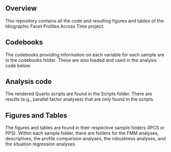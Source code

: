 
## Overview

This repository contains all the code and resulting figures and tables of the Idiographic Facet Profiles Across Time project.

## Codebooks
The codebooks providing informaiton on each variable for each sample are in the codebooks folder. These are also loaded and used in the analysis code below.

## Analysis code

The rendered Quarto scripts are found in the Scripts folder. There are results (e.g., parallel factor analyses) that are only found in the scripts

## Figures and Tables

The figures and tables are found in their respective sample folders (IPCS or PPS). Within each sample folder, there are folders for the FMM analyses, descriptives, the profile comparison analyses, the robustness analyses, and the situation regression analyses.



